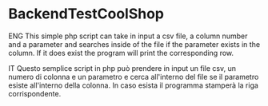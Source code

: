 # BackendTestCoolShop
ENG
This simple php script can take in input a csv file, a column number and a parameter 
and searches inside of the file if the parameter exists in the column. If it does exist
the program will print the corresponding row.

IT
Questo semplice script in php può prendere in input un file csv, un numero di colonna
e un parametro e cerca all'interno del file se il parametro esiste all'interno della
colonna. In caso esista il programma stamperà la riga corrispondente.
